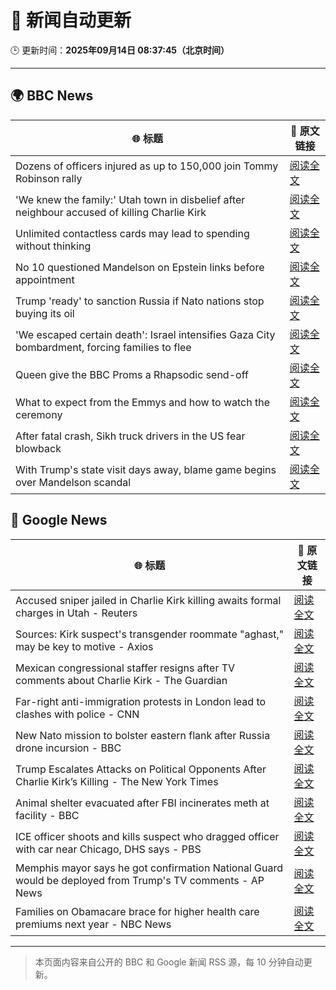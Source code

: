 # 🧠 新闻自动更新

🕒 更新时间：**2025年09月14日 08:37:45（北京时间）**

---

## 🌍 BBC News

| 🌐 标题 | 🔗 原文链接 |
|--------|-------------|
| Dozens of officers injured as up to 150,000 join Tommy Robinson rally | [阅读全文](https://www.bbc.com/news/articles/cwydezxl0xlo?at_medium=RSS&at_campaign=rss) |
| 'We knew the family:' Utah town in disbelief after neighbour accused of killing Charlie Kirk | [阅读全文](https://www.bbc.com/news/articles/czew1nz17rro?at_medium=RSS&at_campaign=rss) |
| Unlimited contactless cards may lead to spending without thinking | [阅读全文](https://www.bbc.com/news/articles/cevzepl3vz1o?at_medium=RSS&at_campaign=rss) |
| No 10 questioned Mandelson on Epstein links before appointment | [阅读全文](https://www.bbc.com/news/articles/cn82rdmzr20o?at_medium=RSS&at_campaign=rss) |
| Trump 'ready' to sanction Russia if Nato nations stop buying its oil | [阅读全文](https://www.bbc.com/news/articles/c62zxp1y5lwo?at_medium=RSS&at_campaign=rss) |
| 'We escaped certain death': Israel intensifies Gaza City bombardment, forcing families to flee | [阅读全文](https://www.bbc.com/news/articles/c20v15j9l3wo?at_medium=RSS&at_campaign=rss) |
| Queen give the BBC Proms a Rhapsodic send-off | [阅读全文](https://www.bbc.com/news/articles/cwyn7lq1q1ro?at_medium=RSS&at_campaign=rss) |
| What to expect from the Emmys and how to watch the ceremony | [阅读全文](https://www.bbc.com/news/articles/c1mxlm42l9vo?at_medium=RSS&at_campaign=rss) |
| After fatal crash, Sikh truck drivers in the US fear blowback | [阅读全文](https://www.bbc.com/news/articles/cy4rmymrl2ro?at_medium=RSS&at_campaign=rss) |
| With Trump's state visit days away, blame game begins over Mandelson scandal | [阅读全文](https://www.bbc.com/news/articles/cp8j2d5xm78o?at_medium=RSS&at_campaign=rss) |

## 📰 Google News

| 🌐 标题 | 🔗 原文链接 |
|--------|-------------|
| Accused sniper jailed in Charlie Kirk killing awaits formal charges in Utah - Reuters | [阅读全文](https://news.google.com/rss/articles/CBMitAFBVV95cUxNZGl0Sm5Bbk5BSU93TVdLdVE0VHlSaVl3RGhRekR1VVhtWnZRNjMxNW1zdm1fdWJXZnc1bm14cExIdkFsRUF4UW5QOE9VWTh5dnctaFRabWJkSnVzWFdCTWFvWUM2cDZnTnJBWTZ3VnBySW9pSFJ6R280YV9EQktMVlZnZnVaQVlLUjlaUTd3bUdIZEppc1o3TmdnTXU3NVdXVVFKMXR2V3R4dzJnY2wxLV9qc2Y?oc=5) |
| Sources: Kirk suspect's transgender roommate "aghast," may be key to motive - Axios | [阅读全文](https://news.google.com/rss/articles/CBMidEFVX3lxTFBfZVpRTGlWekZTNzA5RHJjRXBsMy1GbmRkd2JVcktDenROTGlNaEFtRWU3MXdhVWtaMll4ajI0ajlyUjBWVFl5VmN5OVUwSkxXalhEdUJtRGJsbVBOMkhxQmJvN1RrNm5yVjkzRDN1czMxaklS?oc=5) |
| Mexican congressional staffer resigns after TV comments about Charlie Kirk - The Guardian | [阅读全文](https://news.google.com/rss/articles/CBMinwFBVV95cUxNN3l2ZFFmZmJ4UDJYS1kyNHk3Q1pXRlFGTmd4cmhacHVVOVVXZDFHQ0Z6LW9aRk9ZSXJiTm9GMTl2N2xGRkxNWTVrbE10eVVBWl8wbWJ6RFJsRjhEMWd3WnUtX3F2ZGExTmIycTBjSzUtNWNKcEdoR3FQeGliU2RkREk3NUJHZXNzNTd6bjhfZkNIWXFtREJqUjRpU0JvUVU?oc=5) |
| Far-right anti-immigration protests in London lead to clashes with police - CNN | [阅读全文](https://news.google.com/rss/articles/CBMijgFBVV95cUxPRXYzNlBsYjF5d2tOTU5kRXRzVlk4bmR4M2tCeVE1MkgwV0JaWk40X0VmSjZvNmF5LVpWbVAwWHAwcUdRVWhIcG1UWThYanQ0aWlta0JIWjZHa0hvWk5PR3NlM1RjYmQwQ0Q1UzhsbG55dFNicnBGR2c2cjlLS3pZczdmeEhETHFOUjlxZVdB?oc=5) |
| New Nato mission to bolster eastern flank after Russia drone incursion - BBC | [阅读全文](https://news.google.com/rss/articles/CBMiWkFVX3lxTE1xRUh5VWlaVjc5WEJFV0VLaWlja0RfVkQteVBPM2JQcjhac2RvSWRNdTlHUXo0c1VJWkJJMlNKWnlIa3hJZmIxR2FRSkRiT0s5SmNOWjZ0U0x0Z9IBX0FVX3lxTE0ydXRHcXBYdS1sWThabGpLSVZjVzBzU2Q3cFZwVHRRRXhQNEs2cFpleTRVOXJ3YWJBRVV5Zmh6OHdjWVZfY0xLN3pnanFjdDNweEhQYmR1ZThLZzlBbllR?oc=5) |
| Trump Escalates Attacks on Political Opponents After Charlie Kirk’s Killing - The New York Times | [阅读全文](https://news.google.com/rss/articles/CBMiigFBVV95cUxNbGZ6Uk55Ylo2bzBWSFlIbXB3T1NGeWp6di1IeUVDR1A3ZFM0dy1VU3k3RFQwbzUyQWlqMXc2NXVQSllyRVR0VXJLOG84VEltSGpYeGpNYkpMSjA5SU94UnYwemhwZmlFcXdtRW5qbHNuY19OT19GSVMwOXkwc3M1Y1NNVXg3aDdubkE?oc=5) |
| Animal shelter evacuated after FBI incinerates meth at facility - BBC | [阅读全文](https://news.google.com/rss/articles/CBMiWkFVX3lxTE1BWUFCWXZEbEpKQThFUnBpRXZqN3F6R2tBSVFvV0R3OXlvdllvTms2dUxNRG1IZ2NBYTI3THlhLU1JWkNrU0ptZkhQbWpTVExGdDAtWFEzUEZ3UdIBX0FVX3lxTE1ZbU5LNkplUGVKSjNWUDJVTTZhc0dNVXZfRXRzWGFpZXd0R2E3UmZuMmNvRW1LV3NTV0VFSlkzTUk3ZmxKX3k3OGs2NXpDdEV6RjF4aXF6Unh3SGIzcHhR?oc=5) |
| ICE officer shoots and kills suspect who dragged officer with car near Chicago, DHS says - PBS | [阅读全文](https://news.google.com/rss/articles/CBMiwwFBVV95cUxPTnEtTjZpVEJoVU1qM3Y2STRFNEJZNjhhT01EWjZFSmlqSWVxZEhfNmQ0dDRiV2EwZ0N3dnVfQi15aDZsbXFlU1pscndOalR5THlxd1UzMGZWQmhXOTlPVHZmYk52Nm9iYXdSU2xBNG5KdU5pa2dYNERidjVKU0l6QXFjYmhHVG9qSVZWTWpMVURjd2lQOVBKZFVBMUVEMGVvajJ6RG9nUERyQkxwMnlCTXkzNzRfX3A4azhlNm1zZ1BIVm_SAcgBQVVfeXFMUHM3SWJPNE1QNmNQZmtrbi1STGt0T1pEYWhpV1ZJSENQVnBqM0lkbEJXbTA5SVYxdXpfRmlPbXc3am9pWmRRTWJQcVZTZFFrWmM5dzE0R0xrMXo2SVpYN0V3R2NrWm5MWlZhSlE0bTZWNXJMcmM2TjFFaUNoN200OE5xb2JNMWZrUUNPeVExUFFxQlVGblpuRTVLVkJqckFIb1VuWnI0WV9uWVNsUlZsRHRDXzVZemFZejJkbEt3eUpITnZSR2tXN3g?oc=5) |
| Memphis mayor says he got confirmation National Guard would be deployed from Trump's TV comments - AP News | [阅读全文](https://news.google.com/rss/articles/CBMikgFBVV95cUxPa00wYjhqMWZ0N0VwLWFEVi1XUDZoV3pfaVQ4a2ZxTE5WUTZIRWU4QkM1Z0xYYUdkTERYenFLeklTaURudU9ITUFYSDc5UDJtZ0FhZjVENG1ObVhHWUtqSlVrTmFWd3hkeUJLR1Y2aGd4amVLSGR3eXZsR0lRRkxWdVRaMWhyVnl5dEM1LXBxLWU2dw?oc=5) |
| Families on Obamacare brace for higher health care premiums next year - NBC News | [阅读全文](https://news.google.com/rss/articles/CBMipwFBVV95cUxOcFl5blZpSXBlb3djNzhUbHB6QWFvQWlGRDhqaDNhYmZidE56Uml5OTR6VkY0ZTJqZURzdG1qdnZlTlhIcGFRSmR0OXRpVko3dUZaRFFreGRUMzNjRmMtWS1veFRwcXByeEN2YkdfU2d2TklNQVd1RnF0MFFzdnpZN0ZuUWcwSFEwSjFtaTJUTXowM0pFRTZhXy1uTDcxT2toUHBTZVVWONIBVkFVX3lxTE1zMUNfTnF1S29fY2tITlFObjZDeTVvYlhRQTRKRk40Y0RHbmwwTVJQcWd5dzB4YlBGQ0tWTDh5OGZHNlEyTjA5TF9QRHNDQThjUDlCQU93?oc=5) |

---
> 本页面内容来自公开的 BBC 和 Google 新闻 RSS 源，每 10 分钟自动更新。